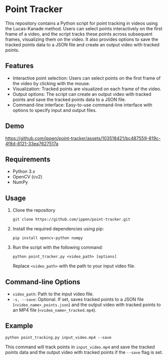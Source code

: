# Point Tracker

This repository contains a Python script for point tracking in videos using the Lucas-Kanade method. Users can select points interactively on the first frame of a video, and the script tracks these points across subsequent frames, visualizing them on the video. It also provides options to save the tracked points data to a JSON file and create an output video with tracked points.

## Features

- Interactive point selection: Users can select points on the first frame of the video by clicking with the mouse.
- Visualization: Tracked points are visualized on each frame of the video.
- Output options: The script can create an output video with tracked points and save the tracked points data to a JSON file.
- Command-line interface: Easy-to-use command-line interface with options to specify input and output files.

## Demo

https://github.com/ippen/point-tracker/assets/103518421/bc487559-819c-4f8d-8121-33ea7627517a


## Requirements

- Python 3.x
- OpenCV (cv2)
- NumPy

## Usage

1. Clone the repository
    ```
    git clone https://github.com/ippen/point-tracker.git
    ```

2. Install the required dependencies using pip:

    ```
    pip install opencv-python numpy
    ```

3. Run the script with the following command:

    ```
    python point_tracker.py <video_path> [options]
    ```

    Replace `<video_path>` with the path to your input video file.

## Command-line Options

- `video_path`: Path to the input video file.
- `-s, --save`: Optional. If set, saves tracked points to a JSON file (`<video_name>_points.json`) and the output video with tracked points to an MP4 file (`<video_name>_tracked.mp4`).

## Example

```
python point_tracking.py input_video.mp4 --save
```

This command will track points in `input_video.mp4` and save the tracked points data and the output video with tracked points if the `--save` flag is set.